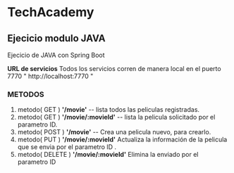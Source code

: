 
# TechAcademy

## Ejecicio modulo JAVA

Ejecicio de JAVA con  Spring Boot 


**URL de servicios**
 Todos los servicios corren de manera local en el puerto 7770 " http://localhost:7770 "


### METODOS

1. metodo( GET ) **'/movie'**  --  lista todos las peliculas registradas.
2. metodo( GET ) **'/movie/:movieId'**  --  lista la pelicula solicitado por el parametro ID.
3. metodo( POST ) **'/movie'**  --  Crea una pelicula nuevo, para crearlo.
4. metodo( PUT ) **'/movie/:movieId'** Actualiza la información de la pelicula que se envia por el parametro ID .
5. metodo( DELETE ) **'/movie/:movieId'**  Elimina la enviado por el parametro ID

